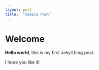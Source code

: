 ```yaml
---
layout: post
title:  "Sample Post"
---
```


# Welcome

**Hello world**, this is my first Jekyll blog post.

I hope you like it!